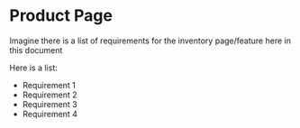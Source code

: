 # Product Page

Imagine there is a list of requirements for the inventory page/feature here in this document

Here is a list:
- Requirement 1
- Requirement 2
- Requirement 3
- Requirement 4